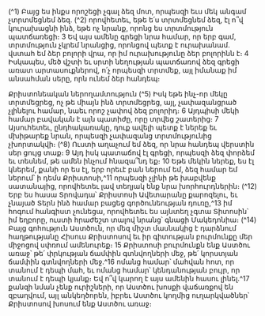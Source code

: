 
(^1) Բայց ես ինքս որոշեցի չգալ ձեզ մոտ, որպեսզի եւս մեկ անգամ չտրտմեցնեմ ձեզ. (^2) որովհետեւ, եթե ե՛ս տրտմեցնեմ
ձեզ, էլ ո՞վ կուրախացնի ինձ, եթե ոչ նրանք, որոնց ես տրտմություն պատճառեցի։ 3 Եվ այս ամենը գրեցի նրա համար,
որ երբ գամ, տրտմություն չկրեմ նրանցից, որոնցով պետք է ուրախանամ. վստահ եմ ձեր բոլորի վրա, որ իմ
ուրախությունը ձեր բոլորինն է։ 4 Իսկապես, մեծ վշտի եւ սրտի նեղության պատճառով ձեզ գրեցի առատ
արտասուքներով, ո՛չ որպեսզի տրտմեք, այլ իմանաք իմ անսահման սերը, որն ունեմ ձեր հանդեպ։


Քրիստոնեական ներողամտություն
(^5) Իսկ եթե ինչ-որ մեկը տրտմեցրեց, ոչ թե միայն ինձ տրտմեցրեց, այլ, չափազանցրած չլինելու համար, նաեւ որոշ
չափով ձեզ բոլորիդ։ 6 Այդպիսի մեկի համար բավական է այն պատիժը, որը տրվեց շատերից։ 7 Այսուհետեւ,
ընդհակառակը, դուք ավելի պետք է ներեք եւ մխիթարեք նրան, որպեսզի չափազանց տրտմությունից չխորտակվի։
(^8) Ուստի աղաչում եմ ձեզ, որ նրա հանդեպ վերստին սեր ցույց տաք։ 9 Այդ իսկ պատաճով էլ գրեցի, որպեսզի ձեզ փորձեմ
եւ տեսնեմ, թե ամեն ինչում հնազա՞նդ եք։ 10 Եթե մեկին ներեք, ես էլ կներեմ, քանի որ ես էլ, երբ որեւէ բան ներում եմ, ձեզ
համար եմ ներում՝ ի դեմս Քրիստոսի,^11 որպեսզի չլինի թե խաբվենք սատանայից, որովհետեւ լավ տեղյակ ենք նրա
խորհուրդներին։
(^12) Երբ ես հասա Տրովադա՝ Քրիստոսի Ավետարանը քարոզելու, եւ չնայած Տերն ինձ համար բացեց գործունեության
դուռը,^13 իմ հոգում հանգիստ չունեցա, որովհետեւ ես այնտեղ չգտա Տիտոսին՝ իմ եղբորը, ուստի հրաժեշտ տալով նրանց՝
գնացի Մակեդոնիա։
(^14) Բայց գոհություն Աստծուն, որ մեզ միշտ մասնակից է դարձնում հաղթությանը Հիսուս Քրիստոսով եւ իր
գիտության բուրմունքը մեր միջոցով սփռում ամենուրեք։ 15 Քրիստոսի բուրմունքն ենք Աստծու առաջ՝ թե՛ փրկության
ճամփին գտնվողների մեջ, թե՛ կորստյան ճամփին գտնվողների մեջ.^16 ոմանց համար՝ մահվան հոտ, որ տանում է դեպի
մահ, եւ ոմանց համար՝ կենդանության բույր, որ տանում է դեպի կյանք։ Եվ ո՞վ կարող է այս ամենին հասու լինել.^17 քանզի
նման չենք ուրիշների, որ Աստծու խոսքի վաճառքով են զբաղվում, այլ անկեղծորեն, իբրեւ Աստծու կողմից
ուղարկվածներ՝ Քրիստոսով խոսում ենք Աստծու առաջ։
